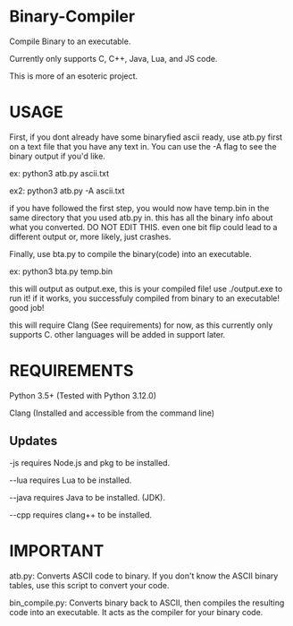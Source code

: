 # Binary-Compiler
Compile Binary to an executable.

Currently only supports C, C++, Java, Lua, and JS code.


This is more of an esoteric project.

# USAGE
First, if you dont already have some binaryfied ascii ready, use atb.py first on a text file that you have any text in. You can use the -A flag to see the binary output if you'd like.

ex: python3 atb.py ascii.txt

ex2: python3 atb.py -A ascii.txt

if you have followed the first step, you would now have temp.bin in the same directory that you used atb.py in. this has all the binary info about what you converted. DO NOT EDIT THIS. even one bit flip could lead to a different output or, more likely, just crashes.

Finally, use bta.py to compile the binary(code) into an executable. 

ex: python3 bta.py temp.bin

this will output as output.exe, this is your compiled file! use ./output.exe to run it! if it works, you successfuly compiled from binary to an executable! good job!

this will require Clang (See requirements) for now, as this currently only supports C. other languages will be added in support later.


# REQUIREMENTS
Python 3.5+ (Tested with Python 3.12.0)

Clang (Installed and accessible from the command line)

## Updates
-js requires Node.js and pkg to be installed.

--lua requires Lua to be installed.

--java requires Java to be installed. (JDK).

--cpp requires clang++ to be installed.

# IMPORTANT
atb.py: Converts ASCII code to binary. If you don't know the ASCII binary tables, use this script to convert your code.

bin_compile.py: Converts binary back to ASCII, then compiles the resulting code into an executable. It acts as the compiler for your binary code.
